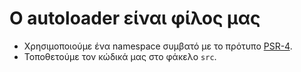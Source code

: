 # Ο autoloader είναι φίλος μας

- Χρησιμοποιούμε ένα namespace συμβατό με το πρότυπο [PSR-4](http://www.php-fig.org/psr/psr-4/).
- Τοποθετούμε τον κώδικά μας στο φάκελο `src`.
